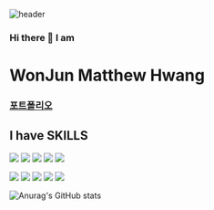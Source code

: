 ![header](https://capsule-render.vercel.app/api?type=Soft&color=auto&text=WELCOME)
### Hi there 👋 I am

# WonJun Matthew Hwang

### [포트폴리오](https://github.com/potenter11/potenter11/blob/main/%ED%8F%AC%ED%8A%B8%ED%8F%B4%EB%A6%AC%EC%98%A4(%ED%99%A9%EC%9B%90%EC%A4%80).pdf)

<!--<img src="https://img.shields.io/badge/이름-색상코드?style=flat-square&logo=로고명&logoColor=로고색"/> -->

## I have SKILLS 
<img src="https://img.shields.io/badge/Java-007396.svg?style=for-the-badge&logo=Java&logoColor=white"/> <img src="https://img.shields.io/badge/JavaScript-F7DF1E?style=for-the-badge&logo=JavaScript&logoColor=white"/> <img src="https://img.shields.io/badge/Spring-6DB33F?style=for-the-badge&logo=Spring&logoColor=white"/> <img src="https://img.shields.io/badge/Spring Boot-6DB33F?style=for-the-badge&logo=Spring Boot&logoColor=white"/> <img src="https://img.shields.io/badge/jquery-%230769AD.svg?style=for-the-badge&logo=jquery&logoColor=white"/> 

<img src="https://img.shields.io/badge/html5-%23E34F26.svg?style=for-the-badge&logo=html5&logoColor=white"/> <img src="https://img.shields.io/badge/css3-%231572B6.svg?style=for-the-badge&logo=css3&logoColor=white"/> <img src="https://img.shields.io/badge/Eclipse-2C2255.svg?style=for-the-badge&logo=Eclipse&logoColor=white"/> <img src="https://img.shields.io/badge/mysql-4479A1.svg?style=for-the-badge&logo=mysql&logoColor=white"/> <img src="https://img.shields.io/badge/AWS-%23FF9900.svg?style=for-the-badge&logo=amazon-aws&logoColor=white"/> 

![Anurag's GitHub stats](https://github-readme-stats.vercel.app/api?username=potenter11&show_icons=true)

<!--
**potenter11/potenter11** is a ✨ _special_ ✨ repository because its `README.md` (this file) appears on your GitHub profile.

Here are some ideas to get you started:

- 🔭 I’m currently working on ...
- 🌱 I’m currently learning ...
- 👯 I’m looking to collaborate on ...
- 🤔 I’m looking for help with ...
- 💬 Ask me about ...
- 📫 How to reach me: ...
- 😄 Pronouns: ...
- ⚡ Fun fact: ...
-->
